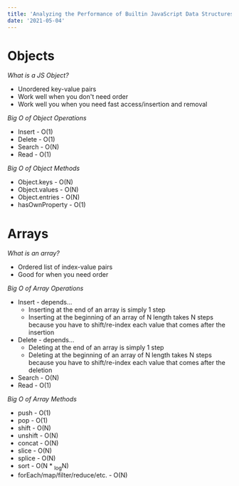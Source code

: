 ```yaml
---
title: 'Analyzing the Performance of Builtin JavaScript Data Structures'
date: '2021-05-04'
---
```


# Objects
_What is a JS Object?_
- Unordered key-value pairs
- Work well when you don't need order
- Work well you when you need fast access/insertion and removal

_Big O of Object Operations_
- Insert - O(1)
- Delete - O(1)
- Search - O(N)
- Read - O(1)

_Big O of Object Methods_
- Object.keys - O(N)
- Object.values - O(N)
- Object.entries - O(N)
- hasOwnProperty - O(1)
  
  
# Arrays
_What is an array?_
- Ordered list of index-value pairs
- Good for when you need order

_Big O of Array Operations_
- Insert - depends...
	- Inserting at the end of an array is simply 1 step
	- Inserting at the beginning of an array of N length takes N steps because you have to shift/re-index each value that comes after the insertion
- Delete - depends...
	- Deleting at the end of an array is simply 1 step
	- Deleting at the beginning of an array of N length takes N steps because you have to shift/re-index each value that comes after the deletion
- Search - O(N)
- Read - O(1)
 
_Big O of Array Methods_
- push - O(1)
- pop - O(1)
- shift - O(N)
- unshift - O(N)
- concat - O(N)
- slice - O(N)
- splice - O(N)
- sort - O(N * <sub>log</sub>N)
- forEach/map/filter/reduce/etc. - O(N)